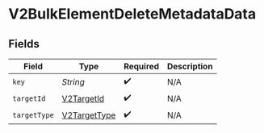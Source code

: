 # V2BulkElementDeleteMetadataData


## Fields

| Field                                               | Type                                                | Required                                            | Description                                         |
| --------------------------------------------------- | --------------------------------------------------- | --------------------------------------------------- | --------------------------------------------------- |
| `key`                                               | *String*                                            | :heavy_check_mark:                                  | N/A                                                 |
| `targetId`                                          | [V2TargetId](../../models/shared/V2TargetId.md)     | :heavy_check_mark:                                  | N/A                                                 |
| `targetType`                                        | [V2TargetType](../../models/shared/V2TargetType.md) | :heavy_check_mark:                                  | N/A                                                 |